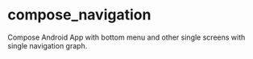 # compose_navigation
Compose Android App with bottom menu and other single screens with single navigation graph.
